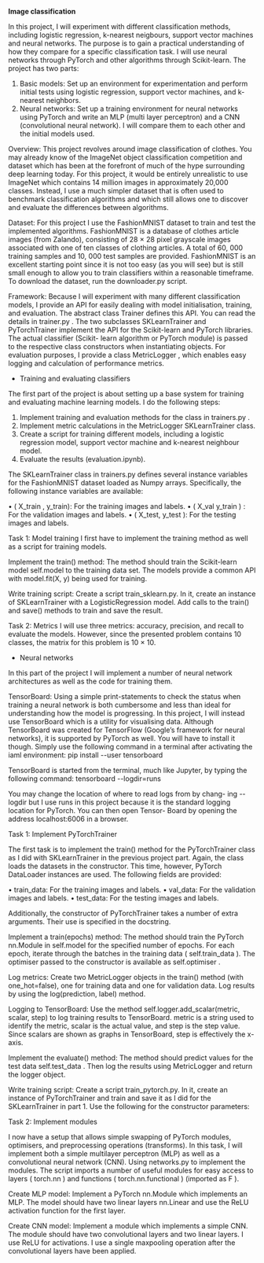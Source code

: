 **Image classification**

In this project, I will experiment with different classification methods, including logistic regression, 
k-nearest neigbours, support vector machines and neural networks. The purpose is
to gain a practical understanding of how they compare for a
specific classification task. I will use neural networks through
PyTorch and other algorithms through Scikit-learn. The project
has two parts:

1. Basic models: Set up an environment for experimentation and perform initial tests using logistic regression, support
vector machines, and k-nearest neighbors.
2. Neural networks: Set up a training environment for neural networks using PyTorch and write an MLP (multi layer
perceptron) and a CNN (convolutional neural network). I will compare them to each other and the initial models used.



Overview:
This project revolves around image classification of clothes.
You may already know of the ImageNet object classification competition and 
dataset which has been at the forefront of much of the hype surrounding deep learning today. 
For this project, it would be entirely unrealistic to use ImageNet which contains 14
million images in approximately 20,000 classes. Instead, I use a much simpler dataset that is often used to benchmark classification
algorithms and which still allows one to discover and evaluate the differences between algorithms.
 
Dataset:
For this project I use the FashionMNIST dataset to train and
test the implemented algorithms. FashionMNIST is a database of
clothes article images (from Zalando), consisting of 28 × 28 pixel
grayscale images associated with one of ten classes of clothing articles. 
A total of 60, 000 training samples and 10, 000 test samples are provided.
FashionMNIST is an excellent starting point since it is not too
easy (as you will see) but is still small enough to allow you to train
classifiers within a reasonable timeframe.
To download the dataset, run the downloader.py script.

Framework:
Because I will experiment with many different classification
models, I provide an API for easily dealing with model initialisation, 
training, and evaluation. The abstract class Trainer defines
this API. You can read the details in trainer.py . The two subclasses 
SKLearnTrainer and PyTorchTrainer implement the API for
the Scikit-learn and PyTorch libraries. The actual classifier (Scikit-
learn algorithm or PyTorch module) is passed to the respective class
constructors when instantiating objects. 
For evaluation purposes, I provide a class MetricLogger , which
enables easy logging and calculation of performance metrics.


- Training and evaluating classifiers

The first part of the project is about setting up a base system
for training and evaluating machine learning models. I do the following steps:

1. Implement training and evaluation methods for the class in trainers.py .
2. Implement metric calculations in the MetricLogger SKLearnTrainer class.
3. Create a script for training different models, including a logistic
regression model, support vector machine and k-nearest neighbour model.
4. Evaluate the results (evaluation.ipynb).

The SKLearnTrainer class in trainers.py defines several instance variables for the FashionMNIST 
dataset loaded as Numpy arrays. Specifically, the following instance variables are available:

• ( X_train , y_train): For the training images and labels.
• ( X_val y_train ) : For the validation images and labels.
• ( X_test, y_test ): For the testing images and labels.

Task 1: Model training
I first have to implement the training method as well as a script for training models.


Implement the train() method: 
The method should train the Scikit-learn model self.model to the training data set. The
models provide a common API with model.fit(X, y) being used
for training.


Write training script: Create a script train_sklearn.py. In it,
create an instance of SKLearnTrainer with a LogisticRegression
model. Add calls to the train() and save() methods to train
and save the result.



Task 2: Metrics
I will use three metrics: accuracy, precision, and recall to evaluate
the models. However, since the presented problem contains 10 classes, the matrix for this problem is 10 × 10.



- Neural networks

In this part of the project I will implement a number of
neural network architectures as well as the code for training them.


TensorBoard:
Using a simple print-statements to check the status
when training a neural network is both cumbersome and
less than ideal for understanding how the model is progressing.
In this project, I will instead use TensorBoard which is a
utility for visualising data. Although TensorBoard was created
for TensorFlow (Google’s framework for neural networks), it is
supported by PyTorch as well. You will have to install it though.
Simply use the following command in a terminal after
activating the iaml environment:
pip install --user tensorboard

TensorBoard is started from the terminal, much like Jupyter, by
typing the following command:
tensorboard --logdir=runs

You may change the location of where to read logs from by chang-
ing --logdir but I use runs in this project because it is the
standard logging location for PyTorch. You can then open Tensor-
Board by opening the address localhost:6006 in a browser.


Task 1: Implement PyTorchTrainer

The first task is to implement the train() method for the PyTorchTrainer
class as I did with SKLearnTrainer in the previous project
part. Again, the class loads the datasets in the constructor. This
time, however, PyTorch DataLoader instances are used. The following fields are provided:

• train_data: For the training images and labels.
• val_data: For the validation images and labels.
• test_data: For the testing images and labels.

Additionally, the constructor of PyTorchTrainer takes a number
of extra arguments. Their use is specified in the docstring.


Implement a train(epochs) method:
The method should train the PyTorch nn.Module in self.model for the specified
number of epochs. For each epoch, iterate through the batches in
the training data ( self.train_data ). The optimiser passed to the
constructor is available as self.optimiser .

Log metrics: 
Create two MetricLogger objects in the train() method (with one_hot=false), one for training data and one for
validation data. Log results by using the log(prediction, label) method.

Logging to TensorBoard: 
Use the method self.logger.add_scalar(metric, scalar, step)
to log training results to TensorBoard. metric is a string used to
identify the metric, scalar is the actual value, and step is the
step value. Since scalars are shown as graphs in TensorBoard,
step is effectively the x-axis.


Implement the evaluate() method: 
The method should predict values for the test data self.test_data . Then log the
results using MetricLogger and return the logger object.

Write training script: Create a script train_pytorch.py. In it,
create an instance of PyTorchTrainer and train and save it as I
did for the SKLearnTrainer in part 1. Use the following for the
constructor parameters:


Task 2: Implement modules

I now have a setup that allows simple swapping of PyTorch
modules, optimisers, and preprocessing operations (transforms). In
this task, I will implement both a simple multilayer perceptron
(MLP) as well as a convolutional neural network (CNN).
Using networks.py to implement the modules. The script imports
a number of useful modules for easy access to layers ( torch.nn )
and functions ( torch.nn.functional ) (imported as F ).

Create MLP model: Implement a PyTorch nn.Module which
implements an MLP. The model should have two linear layers nn.Linear and use the ReLU activation function
for the first layer.

Create CNN model: Implement a module which implements a simple CNN. The module should have two convolutional layers
and two linear layers. I use ReLU for activations.
I use a single maxpooling operation
after the convolutional layers have been applied.
